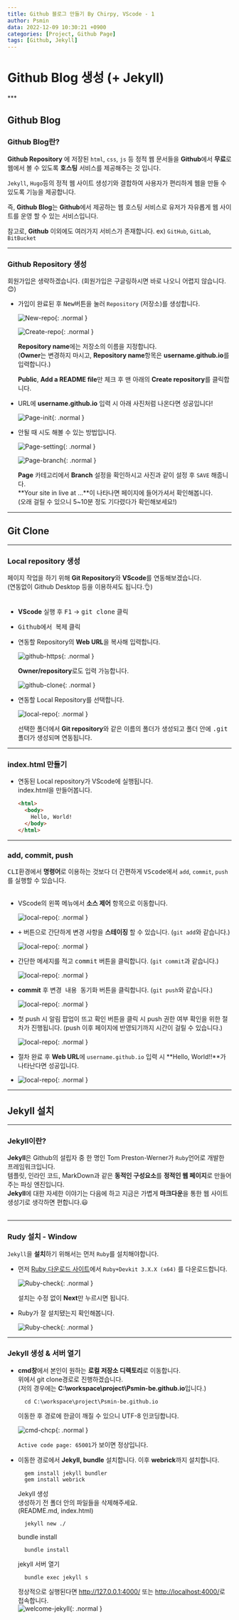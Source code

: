 ```yaml
---
title: Github 블로그 만들기 By Chirpy, VScode - 1
author: Psmin
data: 2022-12-09 10:30:21 +0900
categories: [Project, Github Page]
tags: [Github, Jekyll]
---
```


<h1> Github Blog 생성 (+ Jekyll)</h1>
***

## Github Blog

### Github Blog란?

**Github Repository** 에 저장된 `html`, `css`, `js` 등 정적 웹 문서들을 **Github**에서 **무료**로 웹에서 볼 수 있도록 **호스팅** 서비스를 제공해주는 것 입니다.

`Jekyll`, `Hugo`등의 정적 웹 사이트 생성기와 결합하여 사용자가 편리하게 웹을 만들 수 있도록 기능을 제공합니다.

즉, **Github Blog**는 **Github**에서 제공하는 웹 호스팅 서비스로 유저가 자유롭게 웹 사이트를 운영 할 수 있는 서비스입니다.

참고로, **Github** 이외에도 여러가지 서비스가 존재합니다. ex) `GitHub`, `GitLab`, `BitBucket`

---

### Github Repository 생성

회원가입은 생략하겠습니다. (회원가입은 구글링하시면 바로 나오니 어렵지 않습니다.😊)

- 가입이 완료된 후 <kbd>New</kbd>버튼을 눌러 `Repository` (저장소)를 생성합니다.

  ![New-repo](/assets/img/github-repo-new.png){: .normal }

  ![Create-repo](/assets/img/github-repo-create.png){: .normal }

  **Repository name**에는 저장소의 이름을 지정합니다.  
   (**Owner**는 변경하지 마시고, **Repository name**항목은 **username.github.io**를 입력합니다.)

  **Public**, **Add a README file**만 체크 후 맨 아래의 **Create repository**를 클릭합니다.

- URL에 **username.github.io** 입력 시 아래 사진처럼 나온다면 성공입니다!

  ![Page-init](/assets/img/github-page-init.png){: .normal }

- 안될 때 시도 해볼 수 있는 방법입니다.

  ![Page-setting](/assets/img/github-page-setting.png){: .normal }

  ![Page-branch](/assets/img//github-page-branch.png){: .normal }

  **Page** 카테고리에서 **Branch** 설정을 확인하시고 사진과 같이 설정 후 `SAVE` 해줍니다.  
  **Your site in live at ...**이 나타나면 페이지에 들어가셔서 확인해봅니다.  
  (오래 걸릴 수 있으니 5~10분 정도 기다렸다가 확인해보세요!)

---

## Git Clone

---

### Local repository 생성

페이지 작업을 하기 위해 **Git Repository**와 **VScode**를 연동해보겠습니다.  
 (연동없이 Github Desktop 등을 이용하셔도 됩니다.👌)  
 <br/>

- **VScode** 실행 후 <kbd>F1</kbd> -> <kbd>git clone</kbd> 클릭
- <kbd>Github에서 복제</kbd> 클릭
- 연동할 Repository의 **Web URL**을 복사해 입력합니다.

  ![github-https](/assets/img/github-https.png){: .normal }

  **Owner/repository**로도 입력 가능합니다.

  ![github-clone](/assets/img/vscode-clone.png){: .normal }

- 연동할 Local Repository를 선택합니다.

  ![local-repo](/assets/img/local-repo.png){: .normal }

  선택한 폴더에서 **Git repository**와 같은 이름의 폴더가 생성되고 폴더 안에 <kbd>.git</kbd> 폴더가 생성되며 연동됩니다.

---

### index.html 만들기

- 연동된 Local repository가 VScode에 실행됩니다.  
  index.html을 만들어봅니다.

  ```html
  <html>
    <body>
      Hello, World!
    </body>
  </html>
  ```

---

### add, commit, push

<kbd>CLI환경</kbd>에서 **명령어**로 이용하는 것보다 더 간편하게 <kbd>VScode</kbd>에서 `add`, `commit`, `push`를 실행할 수 있습니다.  
 <br/>

- VScode의 왼쪽 메뉴에서 **소스 제어** 항목으로 이동합니다.

  ![local-repo](/assets/img/vscode-source-control.png){: .normal }

- <kbd>+</kbd> 버튼으로 간단하게 변경 사항을 **스테이징** 할 수 있습니다. (`git add`와 같습니다.)

  ![local-repo](/assets/img/vscode-git-add.png){: .normal }

- 간단한 메세지를 적고 <kbd>commit</kbd> 버튼을 클릭합니다. (`git commit`과 같습니다.)

  ![local-repo](/assets/img/vscode-git-commit.png){: .normal }

- **commit** 후 <kbd>변경 내용 동기화</kbd> 버튼을 클릭합니다. (`git push`와 같습니다.)

  ![local-repo](/assets/img/vscode-git-push.png){: .normal }

- 첫 push 시 알림 팝업이 뜨고 <kbd>확인</kbd> 버튼을 클릭 시 push 권한 여부 확인을 위한 절차가 진행됩니다. (push 이후 페이지에 반영되기까지 시간이 걸릴 수 있습니다.)

  ![local-repo](/assets/img/vscode-git-push-popup.png){: .normal }

- 절차 완료 후 **Web URL**에 `username.github.io` 입력 시 **Hello, World!!**가 나타난다면 성공입니다.
- ![local-repo](/assets/img/test-page.png){: .normal }

---

## Jekyll 설치

---

### Jekyll이란?

**Jekyll**은 Github의 설립자 중 한 명인 Tom Preston-Werner가 `Ruby`언어로 개발한 프레임워크입니다.  
 템플릿, 인라인 코드, MarkDown과 같은 **동적인 구성요소**를 **정적인 웹 페이지**로 만들어주는 파싱 엔진입니다.  
 **Jekyll**에 대한 자세한 이야기는 다음에 하고 지금은 가볍게 **마크다운**을 통한 웹 사이트 생성기로 생각하면 편합니다.😃  
 <br/>

---

### Rudy 설치 - Window

`Jekyll`을 **설치**하기 위해서는 먼저 `Ruby`를 설치해야합니다.

- 먼저 [Ruby 다운로드 사이트](https://rubyinstaller.org/downloads/)에서 `Ruby+Devkit 3.X.X (x64)` 를 다운로드합니다.

  ![Ruby-check](/assets/img/ruby-install.png){: .normal }

  설치는 수정 없이 **Next**만 누르시면 됩니다.

- Ruby가 잘 설치됐는지 확인해봅니다.

  ![Ruby-check](/assets/img/ruby-check.png){: .normal }

---

### Jekyll 생성 & 서버 열기

- **cmd창**에서 본인이 원하는 **로컬 저장소 디렉토리**로 이동합니다.  
  위에서 git clone경로로 진행하겠습니다.  
  (저의 경우에는 **C:\workspace\project\Psmin-be.github.io**입니다.)

  ```console
    cd C:\workspace\project\Psmin-be.github.io
  ```

  이동한 후 경로에 한글이 깨질 수 있으니 UTF-8 인코딩합니다.

  ![cmd-chcp](/assets/img/cmd-chcp.png){: .normal }

  `Active code page: 65001`가 보이면 정상입니다.

- 이동한 경로에서 **Jekyll, bundle** 설치합니다. 이후 **webrick**까지 설치합니다.

  ```console
    gem install jekyll bundler
    gem install webrick
  ```

  Jekyll 생성  
  생성하기 전 폴더 안의 파일들을 삭제해주세요.  
  (README.md, index.html)

  ```console
    jekyll new ./
  ```

  bundle install

  ```console
    bundle install
  ```

  jekyll 서버 열기

  ```console
    bundle exec jekyll s
  ```

  정상적으로 실행된다면 <http://127.0.0.1:4000/> 또는 <http://localhost:4000/>로 접속합니다.  
  ![welcome-jekyll](/assets/img/welcome-jekyll.png){: .normal }
